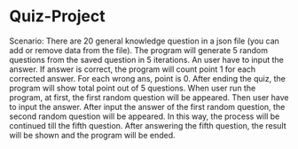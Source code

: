 # Quiz-Project
Scenario: There are 20 general knowledge question in a json file (you can add or remove data from the file). The program will generate 5 random questions from the saved question in 5 iterations. An user have to input the answer. If answer is correct, the program will count point 1 for each corrected answer. For each wrong ans, point is 0. After ending the quiz, the program will show total point out of 5 questions. 
When user run the program, at first, the first random question will be appeared. Then user have to input the answer. After input the answer of the first random question, the second random question will be appeared. In this way, the process will be continued till the fifth question. After answering the fifth question, the result will be shown and the program will be ended. 
